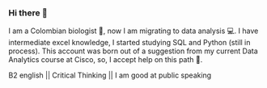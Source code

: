 ### Hi there 👋

I am a Colombian biologist 🦋, now I am migrating to data analysis 💻. I have intermediate excel knowledge, I started studying SQL and Python (still in process). This account was born out of a suggestion from my current Data Analytics course at Cisco, so, I accept help on this path 🚀. 


B2 english || 
Critical Thinking ||
I am good at public speaking

<!--
**Fugazx/Fugazx** is a ✨ _special_ ✨ repository because its `README.md` (this file) appears on your GitHub profile.

Here are some ideas to get you started:

- 🔭 I’m currently working on ...
- 🌱 I’m currently learning ...
- 👯 I’m looking to collaborate on ...
- 🤔 I’m looking for help with ...
- 💬 Ask me about ...
- 📫 How to reach me: ...
- 😄 Pronouns: ...
- ⚡ Fun fact: ...
-->
